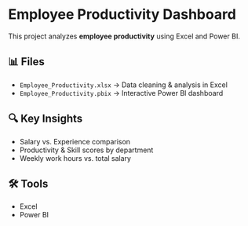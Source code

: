 # Employee Productivity Dashboard

This project analyzes **employee productivity** using Excel and Power BI.

## 📊 Files
- `Employee_Productivity.xlsx` → Data cleaning & analysis in Excel  
- `Employee_Productivity.pbix` → Interactive Power BI dashboard  

## 🔍 Key Insights
- Salary vs. Experience comparison  
- Productivity & Skill scores by department  
- Weekly work hours vs. total salary  

## 🛠 Tools
- Excel  
- Power BI
